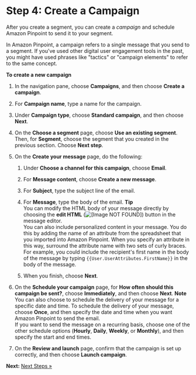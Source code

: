 # Step 4: Create a Campaign<a name="tutorials-send-an-email-create-campaign"></a>

After you create a segment, you can create a *campaign* and schedule Amazon Pinpoint to send it to your segment\.

In Amazon Pinpoint, a campaign refers to a single message that you send to a segment\. If you've used other digital user engagement tools in the past, you might have used phrases like "tactics" or "campaign elements" to refer to the same concept\.

**To create a new campaign**

1. In the navigation pane, choose **Campaigns**, and then choose **Create a campaign**\.

1. For **Campaign name**, type a name for the campaign\. 

1. Under **Campaign type**, choose **Standard campaign**, and then choose **Next**\.

1. On the **Choose a segment** page, choose **Use an existing segment**\. Then, for **Segment**, choose the segment that you created in the previous section\. Choose **Next step**\.

1. On the **Create your message** page, do the following:

   1. Under **Choose a channel for this campaign**, choose **Email**\.

   1. For **Message content**, choose **Create a new message**\.

   1. For **Subject**, type the subject line of the email\. 

   1. For **Message**, type the body of the email\.
**Tip**  
You can modify the HTML body of your message directly by choosing the **edit HTML** \(![\[Image NOT FOUND\]](http://docs.aws.amazon.com/pinpoint/latest/userguide/images/campaigns_email_editor_edit_html.png)\) button in the message editor\.  
You can also include personalized content in your message\. You do this by adding the name of an attribute from the spreadsheet that you imported into Amazon Pinpoint\. When you specify an attribute in this way, surround the attribute name with two sets of curly braces\. For example, you could include the recipient's first name in the body of the message by typing `{{User.UserAttributes.FirstName}}` in the body of the message\.

   1. When you finish, choose **Next**\.

1. On the **Schedule your campaign** page, for **How often should this campaign be sent?**, choose **Immediately**, and then choose **Next**\.
**Note**  
You can also choose to schedule the delivery of your message for a specific date and time\. To schedule the delivery of your message, choose **Once**, and then specify the date and time when you want Amazon Pinpoint to send the email\.   
If you want to send the message on a recurring basis, choose one of the other schedule options \(**Hourly**, **Daily**, **Weekly**, or **Monthly**\), and then specify the start and end times\.

1. On the **Review and launch** page, confirm that the campaign is set up correctly, and then choose **Launch campaign**\.

**Next:** [Next Steps »](tutorials-send-an-email-next-steps.md)